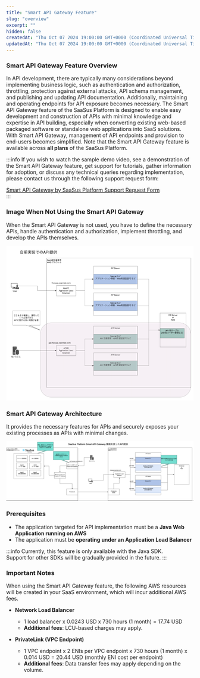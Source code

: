 ```yaml
---
title: "Smart API Gateway Feature"
slug: "overview"
excerpt: ""
hidden: false
createdAt: "Thu Oct 07 2024 19:00:00 GMT+0000 (Coordinated Universal Time)"
updatedAt: "Thu Oct 07 2024 19:00:00 GMT+0000 (Coordinated Universal Time)"
---
```


### Smart API Gateway Feature Overview

In API development, there are typically many considerations beyond implementing business logic, such as authentication and authorization, throttling, protection against external attacks, API schema management, and publishing and updating API documentation. Additionally, maintaining and operating endpoints for API exposure becomes necessary. The Smart API Gateway feature of the SaaSus Platform is designed to enable easy development and construction of APIs with minimal knowledge and expertise in API building, especially when converting existing web-based packaged software or standalone web applications into SaaS solutions. With Smart API Gateway, management of API endpoints and provision to end-users becomes simplified. Note that the Smart API Gateway feature is available across **all plans** of the SaaSus Platform.

:::info
If you wish to watch the sample demo video, see a demonstration of the Smart API Gateway feature, get support for tutorials, gather information for adoption, or discuss any technical queries regarding implementation, please contact us through the following support request form:

[Smart API Gateway by SaaSus Platform Support Request Form](https://forms.gle/XhFD9fCQv1zVGyRT9)<br/>
:::

### Image When Not Using the Smart API Gateway

When the Smart API Gateway is not used, you have to define the necessary APIs, handle authentication and authorization, implement throttling, and develop the APIs themselves.

![api-gateway-function/api-gateway-function-2](/ja/img/api-gateway-function/api-gateway-function-2.png)

### Smart API Gateway Architecture

It provides the necessary features for APIs and securely exposes your existing processes as APIs with minimal changes.

![api-gateway-function/api-gateway-function-1](/ja/img/api-gateway-function/api-gateway-function-1.png)

### Prerequisites

- The application targeted for API implementation must be a **Java Web Application running on AWS**
- The application must be **operating under an Application Load Balancer**

:::info
Currently, this feature is only available with the Java SDK.<br/>
Support for other SDKs will be gradually provided in the future.
:::

### Important Notes

When using the Smart API Gateway feature, the following AWS resources will be created in your SaaS environment, which will incur additional AWS fees.

- **Network Load Balancer**

  - 1 load balancer x 0.0243 USD x 730 hours (1 month) = 17.74 USD
  - **Additional fees**: LCU-based charges may apply.

- **PrivateLink (VPC Endpoint)**
  - 1 VPC endpoint x 2 ENIs per VPC endpoint x 730 hours (1 month) x 0.014 USD = 20.44 USD (monthly ENI cost per endpoint)
  - **Additional fees**: Data transfer fees may apply depending on the volume.
